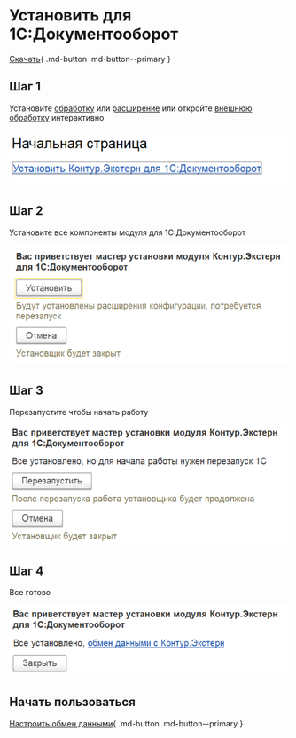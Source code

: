 # Установить для 1С:Документооборот

[Скачать](https://update.kontur.ru/1c/v1/kext/extension){ .md-button .md-button--primary }

## Шаг 1

Установите [обработку](install-dp.md) или [расширение](install-ext.md) или откройте [внешнюю обработку](https://update.kontur.ru/1c/v1/kext/data-processor) интерактивно

!["install-do2-1"](install/install-do2-1.png)

## Шаг 2

Установите все компоненты модуля для 1С:Документооборот

!["install-do2-2"](install/install-do2-2.png)

## Шаг 3

Перезапустите чтобы начать работу

!["install-do2-3"](install/install-do2-3.png)

## Шаг 4

Все готово

!["install-do2-4"](install/install-do2-4.png)

## Начать пользоваться

[Настроить обмен данными](../users/features-do2/setup.md){ .md-button .md-button--primary }
